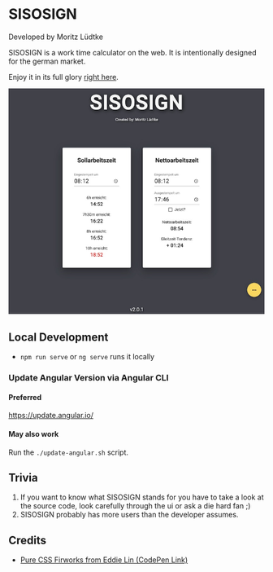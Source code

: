 # SISOSIGN

Developed by Moritz Lüdtke

SISOSIGN is a work time calculator on the web. It is intentionally designed for the german market.

Enjoy it in its full glory [right here](https://sisosign.de/).

![SISOSIGN Screenshot](./readme-content/SISOSIGN-Screenshot.png "SISOSIGN Screenshot")

## Local Development

- `npm run serve` or `ng serve` runs it locally

### Update Angular Version via Angular CLI

#### Preferred

https://update.angular.io/

#### May also work

Run the `./update-angular.sh` script.

## Trivia

1. If you want to know what SISOSIGN stands for you have to take a look at the source code, look carefully through the ui or ask a die hard fan ;)
2. SISOSIGN probably has more users than the developer assumes.

## Credits

- [Pure CSS Firworks from Eddie Lin (CodePen Link)](https://codepen.io/yshlin/pen/ylDEk)
